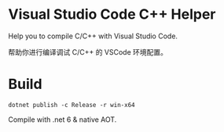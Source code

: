 # Visual Studio Code C++ Helper

Help you to compile C/C++ with Visual Studio Code.

帮助你进行编译调试 C/C++ 的 VSCode 环境配置。

# Build

`dotnet publish -c Release -r win-x64`

Compile with .net 6 & native AOT.
